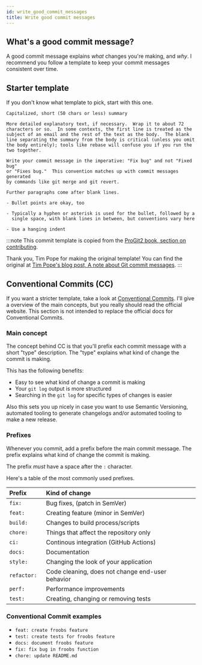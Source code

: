 ```yaml
---
id: write_good_commit_messages
title: Write good commit messages
---
```


## What's a good commit message?

A good commit message explains _what_ changes you're making, and _why_.
I recommend you follow a template to keep your commit messages consistent over time.

## Starter template

If you don't know what template to pick, start with this one.

```text title="Tim Pope's commit message template, lightly edited"
Capitalized, short (50 chars or less) summary

More detailed explanatory text, if necessary.  Wrap it to about 72
characters or so.  In some contexts, the first line is treated as the
subject of an email and the rest of the text as the body.  The blank
line separating the summary from the body is critical (unless you omit
the body entirely); tools like rebase will confuse you if you run the
two together.

Write your commit message in the imperative: "Fix bug" and not "Fixed bug"
or "Fixes bug."  This convention matches up with commit messages generated
by commands like git merge and git revert.

Further paragraphs come after blank lines.

- Bullet points are okay, too

- Typically a hyphen or asterisk is used for the bullet, followed by a
  single space, with blank lines in between, but conventions vary here

- Use a hanging indent
```

:::note
This commit template is copied from the [ProGit2 book, section on contributing](https://github.com/progit/progit2/blob/master/book/05-distributed-git/sections/contributing.asc).

Thank you, Tim Pope for making the original template!
You can find the original at [Tim Pope's blog post, A note about Git commit messages](https://tbaggery.com/2008/04/19/a-note-about-git-commit-messages.html).
:::

## Conventional Commits (CC)

If you want a stricter template, take a look at [Conventional Commits](https://www.conventionalcommits.org/).
I'll give a overview of the main concepts, but you really should read the official website.
This section is not intended to replace the official docs for Conventional Commits.

### Main concept

The concept behind CC is that you'll prefix each commit message with a short "type" description.
The "type" explains what kind of change the commit is making.

This has the following benefits:

- Easy to see what kind of change a commit is making
- Your `git log` output is more structured
- Searching in the `git log` for specific types of changes is easier

Also this sets you up nicely in case you want to use Semantic Versioning, automated tooling to generate changelogs and/or automated tooling to make a new release.

### Prefixes

Whenever you commit, add a prefix before the main commit message.
The prefix explains what kind of change the commit is making.

The prefix _must_ have a space after the `:` character.

Here's a table of the most commonly used prefixes.

| Prefix       | Kind of change                                   |
| :----------- | :----------------------------------------------- |
| `fix: `      | Bug fixes, (patch in SemVer)                     |
| `feat: `     | Creating feature (minor in SemVer)               |
| `build: `    | Changes to build process/scripts                 |
| `chore: `    | Things that affect the repository only           |
| `ci: `       | Continous integration (GitHub Actions)           |
| `docs: `     | Documentation                                    |
| `style: `    | Changing the look of your application            |
| `refactor: ` | Code cleaning, does not change end-user behavior |
| `perf: `     | Performance improvements                         |
| `test: `     | Creating, changing or removing tests             |

### Conventional Commit examples

- `feat: create froobs feature`
- `test: create tests for froobs feature`
- `docs: document froobs feature`
- `fix: fix bug in froobs function`
- `chore: update README.md`
